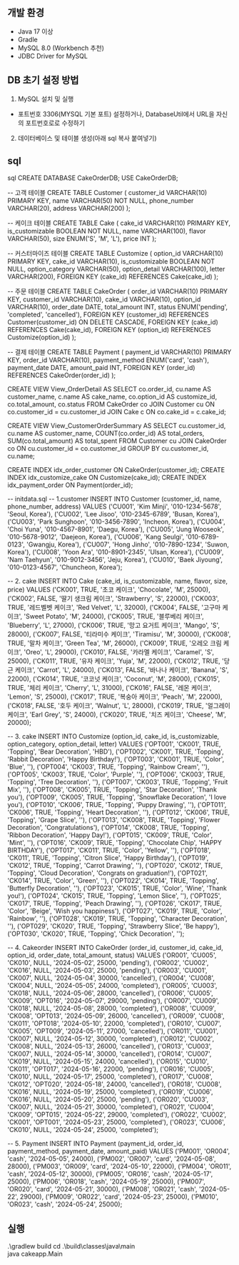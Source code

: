 ## 개발 환경
- Java 17 이상
- Gradle
- MySQL 8.0 (Workbench 추천)
- JDBC Driver for MySQL

## DB 초기 설정 방법
1. MySQL 설치 및 실행 
  * 포트번호 3306(MYSQL 기본 포트) 설정하거나, DatabaseUtil에서 URL을
    자신의 포트번호로로 수정하기
2. 데이터베이스 및 테이블 생성(아래 sql 복사 붙여넣기)

## sql
sql
CREATE DATABASE CakeOrderDB;
USE CakeOrderDB;

-- 고객 테이블 
CREATE TABLE Customer (
    customer_id VARCHAR(10) PRIMARY KEY,
    name VARCHAR(50) NOT NULL,
    phone_number VARCHAR(20),
    address VARCHAR(200)
);

-- 케이크 테이블
CREATE TABLE Cake (
    cake_id VARCHAR(10) PRIMARY KEY,
    is_customizable BOOLEAN NOT NULL,
    name VARCHAR(100),
    flavor VARCHAR(50),
    size ENUM('S', 'M', 'L'),
    price INT
);

-- 커스터마이즈 테이블
CREATE TABLE Customize (
    option_id VARCHAR(10) PRIMARY KEY,
    cake_id VARCHAR(10),
    is_customizable BOOLEAN NOT NULL,
    option_category VARCHAR(50),
    option_detail VARCHAR(100),
    letter VARCHAR(200),
    FOREIGN KEY (cake_id) REFERENCES Cake(cake_id)
);

-- 주문 테이블 
CREATE TABLE CakeOrder (
    order_id VARCHAR(10) PRIMARY KEY,
    customer_id VARCHAR(10),
    cake_id VARCHAR(10),
    option_id VARCHAR(10),
    order_date DATE,
    total_amount INT,
    status ENUM('pending', 'completed', 'cancelled'),
    FOREIGN KEY (customer_id) REFERENCES Customer(customer_id) ON DELETE CASCADE,
    FOREIGN KEY (cake_id) REFERENCES Cake(cake_id),
    FOREIGN KEY (option_id) REFERENCES Customize(option_id)
);


-- 결제 테이블 
CREATE TABLE Payment (
    payment_id VARCHAR(10) PRIMARY KEY,
    order_id VARCHAR(10),
    payment_method ENUM('card', 'cash'),
    payment_date DATE,
    amount_paid INT,
    FOREIGN KEY (order_id) REFERENCES CakeOrder(order_id)
);

CREATE VIEW View_OrderDetail AS
SELECT
  co.order_id, 
  cu.name AS customer_name, 
  c.name AS cake_name, 
  co.option_id AS customize_id, 
  co.total_amount, 
  co.status
FROM CakeOrder co
JOIN Customer cu ON co.customer_id = cu.customer_id
JOIN Cake c ON co.cake_id = c.cake_id;

CREATE VIEW View_CustomerOrderSummary AS
SELECT 
    cu.customer_id,
    cu.name AS customer_name,
    COUNT(co.order_id) AS total_orders,
    SUM(co.total_amount) AS total_spent
FROM Customer cu
JOIN CakeOrder co ON cu.customer_id = co.customer_id
GROUP BY cu.customer_id, cu.name;

CREATE INDEX idx_order_customer ON CakeOrder(customer_id);
CREATE INDEX idx_customize_cake ON Customize(cake_id);
CREATE INDEX idx_payment_order ON Payment(order_id);

-- initdata.sql
-- 1.customer
INSERT INTO Customer (customer_id, name, phone_number, address) VALUES
('CU001', 'Kim Minji', '010-1234-5678', 'Seoul, Korea'),
('CU002', 'Lee Jisoo', '010-2345-6789', 'Busan, Korea'),
('CU003', 'Park Sunghoon', '010-3456-7890', 'Incheon, Korea'),
('CU004', 'Choi Yuna', '010-4567-8901', 'Daegu, Korea'),
('CU005', 'Jung Wooseok', '010-5678-9012', 'Daejeon, Korea'),
('CU006', 'Kang Seulgi', '010-6789-0123', 'Gwangju, Korea'),
('CU007', 'Hong Jinho', '010-7890-1234', 'Suwon, Korea'),
('CU008', 'Yoon Ara', '010-8901-2345', 'Ulsan, Korea'),
('CU009', 'Nam Taehyun', '010-9012-3456', 'Jeju, Korea'),
('CU010', 'Baek Jiyoung', '010-0123-4567', 'Chuncheon, Korea');

-- 2. cake
INSERT INTO Cake (cake_id, is_customizable, name, flavor, size, price) VALUES ('CK001', TRUE, '초코 케이크', 'Chocolate', 'M', 25000),
('CK002', FALSE, '딸기 생크림 케이크', 'Strawberry', 'S', 22000),
('CK003', TRUE, '레드벨벳 케이크', 'Red Velvet', 'L', 32000),
('CK004', FALSE, '고구마 케이크', 'Sweet Potato', 'M', 24000),
('CK005', TRUE, '블루베리 케이크', 'Blueberry', 'L', 27000),
('CK006', TRUE, '망고 요거트 케이크', 'Mango', 'S', 28000),
('CK007', FALSE, '티라미수 케이크', 'Tiramisu', 'M', 30000),
('CK008', TRUE, '말차 케이크', 'Green Tea', 'M', 26000),
('CK009', TRUE, '오레오 크림 케이크', 'Oreo', 'L', 29000),
('CK010', FALSE, '카라멜 케이크', 'Caramel', 'S', 25000),
('CK011', TRUE, '유자 케이크', 'Yuja', 'M', 22000),
('CK012', TRUE, '당근 케이크', 'Carrot', 'L', 24000),
('CK013', FALSE, '바나나 케이크', 'Banana', 'S', 22000),
('CK014', TRUE, '코코넛 케이크', 'Coconut', 'M', 28000),
('CK015', TRUE, '체리 케이크', 'Cherry', 'L', 31000),
('CK016', FALSE, '레몬 케이크', 'Lemon', 'S', 25000),
('CK017', TRUE, '복숭아 케이크', 'Peach', 'M', 22000),
('CK018', FALSE, '호두 케이크', 'Walnut', 'L', 28000),
('CK019', TRUE, '얼그레이 케이크', 'Earl Grey', 'S', 24000),
('CK020', TRUE, '치즈 케이크', 'Cheese', 'M', 20000);

-- 3. cake
INSERT INTO Customize (option_id, cake_id, is_customizable, option_category, option_detail, letter) VALUES
('OPT001', 'CK001', TRUE, 'Topping', 'Bear Decoration', 'HBD'),
('OPT002', 'CK001', TRUE, 'Topping', 'Rabbit Decoration', 'Happy Birthday!'),
('OPT003', 'CK001', TRUE, 'Color', 'Blue', ''), 
('OPT004', 'CK003', TRUE, 'Topping', 'Rainbow Cream', ''),
('OPT005', 'CK003', TRUE, 'Color', 'Purple', ''),
('OPT006', 'CK003', TRUE, 'Topping', 'Tree Decoration', ''),
('OPT007', 'CK003', TRUE, 'Topping', 'Fruit Mix', ''),
('OPT008', 'CK005', TRUE, 'Topping', 'Star Decoration', 'Thank you'),
('OPT009', 'CK005', TRUE, 'Topping', 'Snowflake Decoration', 'I love you'), 
('OPT010', 'CK006', TRUE, 'Topping', 'Puppy Drawing', ''),
('OPT011', 'CK006', TRUE, 'Topping', 'Heart Decoration', ''),
('OPT012', 'CK006', TRUE, 'Topping', 'Grape Slice', ''),
('OPT013', 'CK008', TRUE, 'Topping', 'Flower Decoration', 'Congratulations'), 
('OPT014', 'CK008', TRUE, 'Topping', 'Ribbon Decoration', 'Happy Day!'),
('OPT015', 'CK009', TRUE, 'Color', 'Mint', ''),
('OPT016', 'CK009', TRUE, 'Topping', 'Chocolate Chip', 'HAPPY BIRTHDAY'),
('OPT017', 'CK011', TRUE, 'Color', 'Yellow', ''),
('OPT018', 'CK011', TRUE, 'Topping', 'Citron Slice', 'Happy Birthday'),
('OPT019', 'CK012', TRUE, 'Topping', 'Carrot Drawing', ''),
('OPT020', 'CK012', TRUE, 'Topping', 'Cloud Decoration', 'Congrats on graduation!'),
('OPT021', 'CK014', TRUE, 'Color', 'Green', ''),
('OPT022', 'CK014', TRUE, 'Topping', 'Butterfly Decoration', ''),
('OPT023', 'CK015', TRUE, 'Color', 'Wine', 'Thank you!'),
('OPT024', 'CK015', TRUE, 'Topping', 'Lemon Slice', ''),
('OPT025', 'CK017', TRUE, 'Topping', 'Peach Drawing', ''),
('OPT026', 'CK017', TRUE, 'Color', 'Beige', 'Wish you happiness'),
('OPT027', 'CK019', TRUE, 'Color', 'Rainbow', ''),
('OPT028', 'CK019', TRUE, 'Topping', 'Character Decoration', ''),
('OPT029', 'CK020', TRUE, 'Topping', 'Strawberry Slice', 'Be happy'), 
('OPT030', 'CK020', TRUE, 'Topping', 'Chick Decoration', '');

-- 4. Cakeorder
INSERT INTO CakeOrder (order_id, customer_id, cake_id, option_id, order_date, total_amount, status) VALUES
('OR001', 'CU005', 'CK010', NULL, '2024-05-02', 25000, 'pending'),
('OR002', 'CU002', 'CK016', NULL, '2024-05-03', 25000, 'pending'),
('OR003', 'CU001', 'CK007', NULL, '2024-05-04', 30000, 'cancelled'),
('OR004', 'CU008', 'CK004', NULL, '2024-05-05', 24000, 'completed'),
('OR005', 'CU003', 'CK018', NULL, '2024-05-06', 28000, 'cancelled'),
('OR006', 'CU005', 'CK009', 'OPT016', '2024-05-07', 29000, 'pending'),
('OR007', 'CU009', 'CK018', NULL, '2024-05-08', 28000, 'completed'),
('OR008', 'CU009', 'CK008', 'OPT013', '2024-05-09', 26000, 'cancelled'),
('OR009', 'CU008', 'CK011', 'OPT018', '2024-05-10', 22000, 'completed'),
('OR010', 'CU007', 'CK005', 'OPT009', '2024-05-11', 27000, 'cancelled'),
('OR011', 'CU001', 'CK007', NULL, '2024-05-12', 30000, 'completed'),
('OR012', 'CU002', 'CK008', NULL, '2024-05-13', 26000, 'cancelled'),
('OR013', 'CU003', 'CK007', NULL, '2024-05-14', 30000, 'cancelled'),
('OR014', 'CU007', 'CK019', NULL, '2024-05-15', 24000, 'cancelled'),
('OR015', 'CU010', 'CK011', 'OPT017', '2024-05-16', 22000, 'pending'),
('OR016', 'CU005', 'CK010', NULL, '2024-05-17', 25000, 'completed'),
('OR017', 'CU008', 'CK012', 'OPT020', '2024-05-18', 24000, 'cancelled'),
('OR018', 'CU008', 'CK016', NULL, '2024-05-19', 25000, 'completed'),
('OR019', 'CU006', 'CK016', NULL, '2024-05-20', 25000, 'pending'),
('OR020', 'CU003', 'CK007', NULL, '2024-05-21', 30000, 'completed'),
('OR021', 'CU004', 'CK009', 'OPT015', '2024-05-22', 29000, 'completed'),
('OR022', 'CU002', 'CK001', 'OPT001', '2024-05-23', 25000, 'completed'),
('OR023', 'CU006', 'CK010', NULL, '2024-05-24', 25000, 'completed');
 
 -- 5. Payment
 INSERT INTO Payment (payment_id, order_id, payment_method, payment_date, amount_paid) VALUES
('PM001', 'OR004', 'cash', '2024-05-05', 24000),
('PM002', 'OR007', 'card', '2024-05-08', 28000),
('PM003', 'OR009', 'card', '2024-05-10', 22000),
('PM004', 'OR011', 'cash', '2024-05-12', 30000),
('PM005', 'OR016', 'cash', '2024-05-17', 25000),
('PM006', 'OR018', 'cash', '2024-05-19', 25000),
('PM007', 'OR020', 'card', '2024-05-21', 30000),
('PM008', 'OR021', 'cash', '2024-05-22', 29000),
('PM009', 'OR022', 'card', '2024-05-23', 25000),
('PM010', 'OR023', 'cash', '2024-05-24', 25000);

## 실행
.\gradlew build
cd .\build\classes\java\main\
java cakeapp.Main